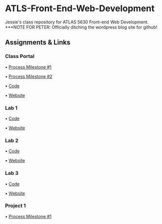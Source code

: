 # ATLS-Front-End-Web-Development

Jessie's class repository for ATLAS 5630 Front-end Web Development. ***NOTE FOR PETER: Officially ditching the wordpress blog site for github!

## Assignments & Links

### Class Portal

• [Process Milestone #1](https://github.com/JHamilton-Burns/ATLS-Front-End-Web-Development/tree/main/process)

• [Process Milestone #2](https://github.com/JHamilton-Burns/ATLS-Front-End-Web-Development/tree/main/process)

• [Code](https://github.com/JHamilton-Burns/ATLS-Front-End-Web-Development/tree/main/code/class-portal)

• [Website](https://web-development-neon.vercel.app)

### Lab 1

• [Code](https://github.com/JHamilton-Burns/ATLS-Front-End-Web-Development/tree/main/code/class-portal/lab-1)

• [Website](https://web-development-neon.vercel.app/lab-1/index.html)

### Lab 2

• [Code](https://github.com/JHamilton-Burns/ATLS-Front-End-Web-Development/tree/main/code/class-portal/lab-2)

• [Website](https://web-development-neon.vercel.app/lab-2/index.html)

### Lab 3

• [Code](https://github.com/JHamilton-Burns/ATLS-Front-End-Web-Development/tree/main/code/class-portal/lab-3)

• [Website](https://web-development-neon.vercel.app/lab-3/index.html)

### Project 1

• [Process Milestone #1](https://github.com/JHamilton-Burns/ATLS-Front-End-Web-Development/blob/main/process/project-1/README.md)
